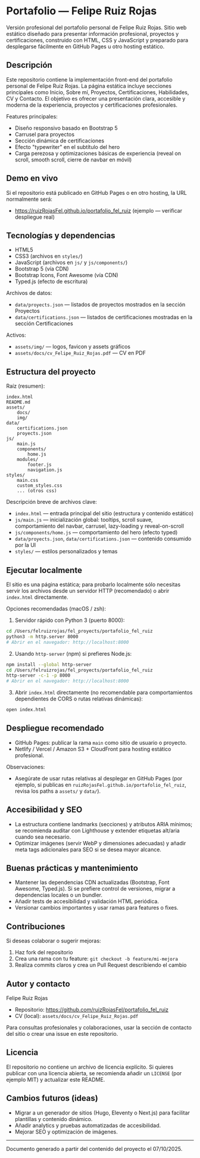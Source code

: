 
# Portafolio — Felipe Ruiz Rojas

Versión profesional del portafolio personal de Felipe Ruiz Rojas. Sitio web estático diseñado para presentar información profesional, proyectos y certificaciones, construido con HTML, CSS y JavaScript y preparado para desplegarse fácilmente en GitHub Pages u otro hosting estático.

## Descripción

Este repositorio contiene la implementación front-end del portafolio personal de Felipe Ruiz Rojas. La página estática incluye secciones principales como Inicio, Sobre mí, Proyectos, Certificaciones, Habilidades, CV y Contacto. El objetivo es ofrecer una presentación clara, accesible y moderna de la experiencia, proyectos y certificaciones profesionales.

Features principales:
- Diseño responsivo basado en Bootstrap 5
- Carrusel para proyectos
- Sección dinámica de certificaciones
- Efecto "typewriter" en el subtítulo del hero
- Carga perezosa y optimizaciones básicas de experiencia (reveal on scroll, smooth scroll, cierre de navbar en móvil)

## Demo en vivo

Si el repositorio está publicado en GitHub Pages o en otro hosting, la URL normalmente será:

- https://ruizRojasFel.github.io/portafolio_fel_ruiz (ejemplo — verificar despliegue real)

## Tecnologías y dependencias

- HTML5
- CSS3 (archivos en `styles/`)
- JavaScript (archivos en `js/` y `js/components/`)
- Bootstrap 5 (vía CDN)
- Bootstrap Icons, Font Awesome (vía CDN)
- Typed.js (efecto de escritura)

Archivos de datos:
- `data/proyects.json` — listados de proyectos mostrados en la sección Proyectos
- `data/certifications.json` — listados de certificaciones mostradas en la sección Certificaciones

Activos:
- `assets/img/` — logos, favicon y assets gráficos
- `assets/docs/cv_Felipe_Ruiz_Rojas.pdf` — CV en PDF

## Estructura del proyecto

Raíz (resumen):

```
index.html
README.md
assets/
	docs/
	img/
data/
	certifications.json
	proyects.json
js/
	main.js
	components/
		home.js
	modules/
		footer.js
		navigation.js
styles/
	main.css
	custom_styles.css
	... (otros css)
```

Descripción breve de archivos clave:
- `index.html` — entrada principal del sitio (estructura y contenido estático)
- `js/main.js` — inicialización global: tooltips, scroll suave, comportamiento del navbar, carrusel, lazy-loading y reveal-on-scroll
- `js/components/home.js` — comportamiento del hero (efecto typed)
- `data/proyects.json`, `data/certifications.json` — contenido consumido por la UI
- `styles/` — estilos personalizados y temas

## Ejecutar localmente

El sitio es una página estática; para probarlo localmente sólo necesitas servir los archivos desde un servidor HTTP (recomendado) o abrir `index.html` directamente.

Opciones recomendadas (macOS / zsh):

1) Servidor rápido con Python 3 (puerto 8000):

```bash
cd /Users/felruizrojas/fel_proyects/portafolio_fel_ruiz
python3 -m http.server 8000
# Abrir en el navegador: http://localhost:8000
```

2) Usando `http-server` (npm) si prefieres Node.js:

```bash
npm install --global http-server
cd /Users/felruizrojas/fel_proyects/portafolio_fel_ruiz
http-server -c-1 -p 8000
# Abrir en el navegador: http://localhost:8000
```

3) Abrir `index.html` directamente (no recomendable para comportamientos dependientes de CORS o rutas relativas dinámicas):

```bash
open index.html
```

## Despliegue recomendado

- GitHub Pages: publicar la rama `main` como sitio de usuario o proyecto.
- Netlify / Vercel / Amazon S3 + CloudFront para hosting estático profesional.

Observaciones:
- Asegúrate de usar rutas relativas al desplegar en GitHub Pages (por ejemplo, si publicas en `ruizRojasFel.github.io/portafolio_fel_ruiz`, revisa los paths a `assets/` y `data/`).

## Accesibilidad y SEO

- La estructura contiene landmarks (secciones) y atributos ARIA mínimos; se recomienda auditar con Lighthouse y extender etiquetas alt/aria cuando sea necesario.
- Optimizar imágenes (servir WebP y dimensiones adecuadas) y añadir meta tags adicionales para SEO si se desea mayor alcance.

## Buenas prácticas y mantenimiento

- Mantener las dependencias CDN actualizadas (Bootstrap, Font Awesome, Typed.js). Si se prefiere control de versiones, migrar a dependencias locales o un bundler.
- Añadir tests de accesibilidad y validación HTML periódica.
- Versionar cambios importantes y usar ramas para features o fixes.

## Contribuciones

Si deseas colaborar o sugerir mejoras:

1. Haz fork del repositorio
2. Crea una rama con tu feature: `git checkout -b feature/mi-mejora`
3. Realiza commits claros y crea un Pull Request describiendo el cambio

## Autor y contacto

Felipe Ruiz Rojas

- Repositorio: https://github.com/ruizRojasFel/portafolio_fel_ruiz
- CV (local): `assets/docs/cv_Felipe_Ruiz_Rojas.pdf`

Para consultas profesionales y colaboraciones, usar la sección de contacto del sitio o crear una issue en este repositorio.

## Licencia

El repositorio no contiene un archivo de licencia explícito. Si quieres publicar con una licencia abierta, se recomienda añadir un `LICENSE` (por ejemplo MIT) y actualizar este README.

## Cambios futuros (ideas)

- Migrar a un generador de sitios (Hugo, Eleventy o Next.js) para facilitar plantillas y contenido dinámico.
- Añadir analytics y pruebas automatizadas de accesibilidad.
- Mejorar SEO y optimización de imágenes.

---

Documento generado a partir del contenido del proyecto el 07/10/2025.

